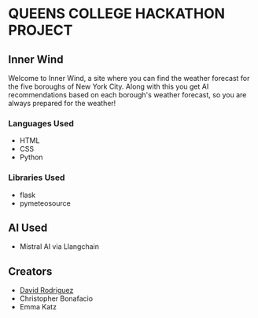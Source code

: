# QUEENS COLLEGE HACKATHON PROJECT

## Inner Wind
Welcome to Inner Wind, a site where you can find the weather forecast for the five boroughs of New York City.
Along with this you get AI recommendations based on each borough's weather forecast, so you are always prepared for the weather! 

### Languages Used
- HTML
- CSS
- Python

### Libraries Used
- flask
- pymeteosource

## AI Used
- Mistral AI via Llangchain

## Creators
- [David Rodriguez](https://drod75.github.io/)
- Christopher Bonafacio
- Emma Katz